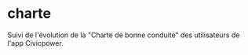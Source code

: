 # charte
Suivi de l'évolution de la "Charte de bonne conduite" des utilisateurs de l'app Civicpower.
